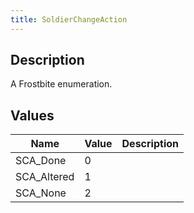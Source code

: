 ```yaml
---
title: SoldierChangeAction
---
```

## Description

A Frostbite enumeration.

## Values

| Name         | Value | Description |
| ------------ | ----- | ----------- |
| SCA\_Done    | 0     |             |
| SCA\_Altered | 1     |             |
| SCA\_None    | 2     |             |
